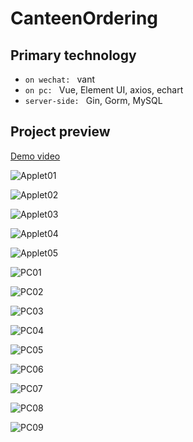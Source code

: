 # CanteenOrdering

## Primary technology

- `on wechat: ` vant
- `on pc: ` Vue, Element UI, axios, echart
- `server-side: ` Gin, Gorm, MySQL

## Project preview

[Demo video]()

![Applet01](./resource/Applet01.png)

![Applet02](./resource/Applet02.png)

![Applet03](./resource/Applet03.png)

![Applet04](./resource/Applet04.png)

![Applet05](./resource/Applet05.png)

![PC01](./resource/PC01.png)

![PC02](./resource/PC02.png)

![PC03](./resource/PC03.png)

![PC04](./resource/PC04.png)

![PC05](./resource/PC05.png)

![PC06](./resource/PC06.png)

![PC07](./resource/PC07.png)

![PC08](./resource/PC08.png)

![PC09](./resource/PC09.png)
